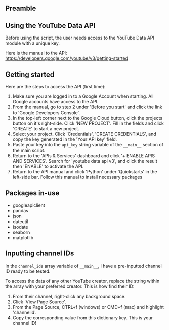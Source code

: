 ##  Preamble

##  Using the YouTube Data API

Before using the script, the user needs access to the YouTube Data API module with a unique key.

Here is the manual to the API: https://developers.google.com/youtube/v3/getting-started

##  Getting started

Here are the steps to access the API (first time):

1. Make sure you are logged in to a Google Account when starting. All Google accounts have access to the API.
1. From the manual, go to step 2 under 'Before you start' and click the link to 'Google Developers Console'.
1. In the top-left corner next to the Google Cloud button, click the projects button on it's right-side. Click 'NEW PROJECT'. Fill in the fields and click 'CREATE' to start a new project.
1. Select your project. Click 'Credentials', 'CREATE CREDENTIALS', and copy the key generated in the 'Your API key' field.
1. Paste your key into the ```api_key``` string variable of the ```__main__``` section of the main script.
1. Return to the 'APIs & Services' dashboard and click '+ ENABLE APIS AND SERVICES'. Search for 'youtube data api v3', and click the result then 'ENABLE' to activate the API.
1. Return to the API manual and click 'Python' under 'Quickstarts' in the left-side bar. Follow this manual to install necessary packages

##  Packages in-use

- googleapiclient
- pandas
- json
- dateutil
- isodate
- seaborn
- matplotlib

##  Inputting channel IDs

In the ```channel_ids``` array variable of ```__main__```, I have a pre-inputted channel ID ready to be tested.

To access the data of any other YouTube creator, replace the string within the array with your preferred creator. This is how find their ID:

1. From their channel, right-click any background space.
1. Click 'View Page Source'.
1. From the Page Source, CTRL+f (windows) or CMD+f (mac) and highlight 'channelid'.
1. Copy the corresponding value from this dictionary key. This is your channel ID!
